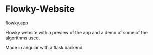 # Flowky-Website

[flowky.app](https://www.flowky.app/)

Flowky website with a preview of the app and a demo of some of the algorithms used.

Made in angular with a flask backend.
